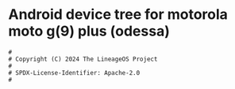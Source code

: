 # Android device tree for motorola moto g(9) plus (odessa)

```
#
# Copyright (C) 2024 The LineageOS Project
#
# SPDX-License-Identifier: Apache-2.0
#
```

